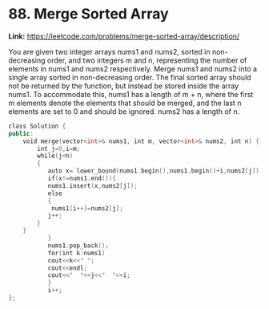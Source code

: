 # 88. Merge Sorted Array

**Link:** https://leetcode.com/problems/merge-sorted-array/description/

You are given two integer arrays nums1 and nums2, sorted in non-decreasing order, and two integers m and n, representing the number of elements in nums1 and nums2 respectively. Merge nums1 and nums2 into a single array sorted in non-decreasing order. The final sorted array should not be returned by the function, but instead be stored inside the array nums1. To accommodate this, nums1 has a length of m + n, where the first m elements denote the elements that should be merged, and the last n elements are set to 0 and should be ignored. nums2 has a length of n.

```cpp
class Solution {
public:
    void merge(vector<int>& nums1, int m, vector<int>& nums2, int n) {
        int j=0,i=m;
        while(j<n)
        {
           auto x= lower_bound(nums1.begin(),nums1.begin()+i,nums2[j]);
           if(x!=nums1.end()){
           nums1.insert(x,nums2[j]);
           else
           {
            nums1[i++]=nums2[j];
           j++;
        }
    }
           }
           nums1.pop_back();
           for(int k:nums1)
           cout<<k<<" ";
           cout<<endl;
           cout<<"  "<<j<<"  "<<i;
           }
           i++;
};
```
